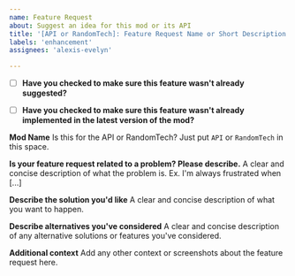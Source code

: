 ```yaml
---
name: Feature Request
about: Suggest an idea for this mod or its API
title: '[API or RandomTech]: Feature Request Name or Short Description'
labels: 'enhancement'
assignees: 'alexis-evelyn'

---
```


- [ ] **Have you checked to make sure this feature wasn't already suggested?**

- [ ] **Have you checked to make sure this feature wasn't already implemented in the latest version of the mod?**

**Mod Name**
Is this for the API or RandomTech? Just put `API` or `RandomTech` in this space.

**Is your feature request related to a problem? Please describe.**
A clear and concise description of what the problem is. Ex. I'm always frustrated when [...]

**Describe the solution you'd like**
A clear and concise description of what you want to happen.

**Describe alternatives you've considered**
A clear and concise description of any alternative solutions or features you've considered.

**Additional context**
Add any other context or screenshots about the feature request here.
